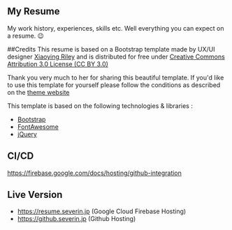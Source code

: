 ## My Resume
My work history, experiences, skills etc. Well everything you can expect on a resume. :wink:

##Credits
This resume is based on a Bootstrap template made by UX/UI designer [Xiaoying Riley](https://github.com/xriley) and is distributed for free under [Creative Commons Attribution 3.0 License (CC BY 3.0)](http://creativecommons.org/licenses/by/3.0/)

Thank you very much to her for sharing this beautiful template. If you'd like to use this template for yourself please follow the conditions as described on the [theme website](http://themes.3rdwavemedia.com/website-templates/orbit-free-resume-cv-template-for-developers/)

This template is based on the following technologies & libraries :
- [Bootstrap](http://getbootstrap.com/)
- [FontAwesome](http://fortawesome.github.io/Font-Awesome/)
- [jQuery](http://jquery.com/)

## CI/CD
https://firebase.google.com/docs/hosting/github-integration

## Live Version
* https://resume.severin.jp (Google Cloud Firebase Hosting)
* https://github.severin.jp (Github Hosting)